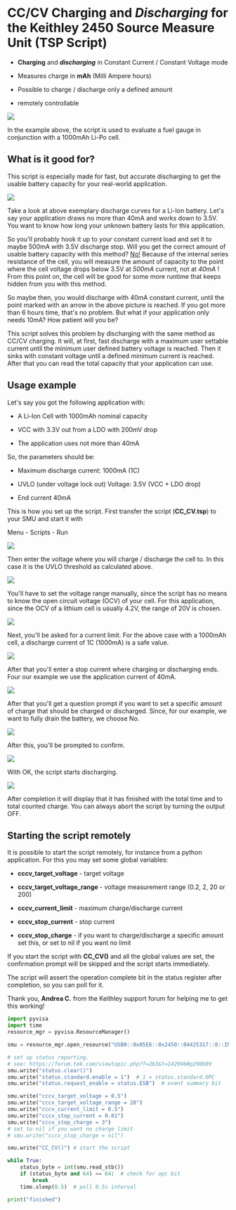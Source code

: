 # CC/CV Charging and *Discharging* for the Keithley 2450 Source Measure Unit (TSP Script)

* **Charging** and ***discharging*** in Constant Current / Constant Voltage mode

* Measures charge in **mAh** (Milli Ampere hours)

* Possible to charge / discharge only a defined amount

* remotely controllable

![](doc/application.png)

In the example above, the script is used to evaluate a fuel gauge in conjunction with a 1000mAh Li-Po cell.

## What is it good for?

This script is especially made for fast, but accurate discharging to get the usable battery capacity for your real-world application.

![](doc/disc_curves.png)

Take a look at above exemplary discharge curves for a Li-Ion battery. Let's say your application draws no more than 40mA and works down to 3.5V. You want to know how long your unknown battery lasts for this application. 

So you'll probably hook it up to your constant current load and set it to maybe 500mA with 3.5V discharge stop. Will you get the correct amount of usable battery capacity with this method? <u>No!</u> Because of the internal series resistance of the cell, you will measure the amount of capacity to the point where the cell voltage drops below 3.5V at *500mA* current, not at *40mA* ! From this point on, the cell will be good for some more runtime that keeps hidden from you with this method.

So maybe then, you would discharge with 40mA constant current, until the point marked with an arrow in the above picture is reached. If you got more than 6 hours time, that's no problem. But what if your application only needs 10mA? How patient will you be?

This script solves this problem by discharging with the same method as CC/CV charging. It will, at first, fast discharge with a maximum user settable current until the minimum user defined battery voltage is reached. Then it sinks with constant voltage until a defined minimum current is reached. After that you can read the total capacity that your application can use.

## Usage example

Let's say you got the following application with:

* A Li-Ion Cell with 1000mAh nominal capacity

* VCC with 3.3V out from a LDO with 200mV drop

* The application uses not more than 40mA

So, the parameters should be:

* Maximum discharge current: 1000mA (1C)

* UVLO (under voltage lock out) Voltage: 3.5V (VCC + LDO drop)

* End current 40mA

This is how you set up the script. First transfer the script (**CC_CV.tsp**) to your SMU and start it with

Menu - Scripts - Run

![](doc/run_script.png)

Then enter the voltage where you will charge / discharge the cell to. In this case it is the UVLO threshold as calculated above.

![](doc/target_voltage.png)

You'll have to set the voltage range manually, since the script has no means to know the open circuit voltage (OCV) of your cell. For this application, since the OCV of a lithium cell is usually 4.2V, the range of 20V is chosen.

![](doc/range.png) 

Next, you'll be asked for a current limit. For the above case with a 1000mAh cell, a discharge current of 1C (1000mA) is a safe value.

![](doc/curr_limit.png)

After that you'll enter a stop current where charging or discharging ends. Four our example we use the application current of 40mA.

![](doc/stop_curr.png)

After that you'll get a question prompt if you want to set a specific amount of charge that should be charged or discharged. Since, for our example, we want to fully drain the battery, we choose No.

![](doc/disc_liimit.png)

After this, you'll be prompted to confirm.

![](doc/confirm.png)

With OK, the script starts discharging. 

![](doc/run_abort.png)

After completion it will display that it has finished with the total time and to total counted charge. You can always abort the script by turning the output OFF.

## Starting the script remotely

It is possible to start the script remotely, for instance from a python application. For this you may set some global variables:

* **cccv_target_voltage** - target voltage

* **cccv_target_voltage_range** - voltage measurement range (0.2, 2, 20 or 200)

* **cccv_current_limit** - maximum charge/discharge current

* **cccv_stop_current** - stop current

* **cccv_stop_charge** - if you want to charge/discharge a specific amount set this, or set to nil if you want no limit

If you start the script with **CC_CV()** and all the global values are set, the confirmation prompt will be skipped and the script starts immediately.

The script will assert the operation complete bit in the status register after completion, so you can poll for it.

Thank you, **Andrea C.** from the Keithley support forum for helping me to get this working!

```python
import pyvisa
import time
resource_mgr = pyvisa.ResourceManager()

smu = resource_mgr.open_resource("USB0::0x05E6::0x2450::04425317::0::INSTR")

# set up status reporting.
# see: https://forum.tek.com/viewtopic.php?f=263&t=142996#p290699
smu.write("status.clear()")
smu.write("status.standard.enable = 1")  # 1 = status.standard.OPC
smu.write("status.request_enable = status.ESB")  # event summary bit

smu.write("cccv_target_voltage = 0.5")
smu.write("cccv_target_voltage_range = 20")
smu.write("cccv_current_limit = 0.5")
smu.write("cccv_stop_current = 0.01")
smu.write("cccv_stop_charge = 3")
# set to nil if you want no charge limit
# smu.write("cccv_stop_charge = nil")

smu.write("CC_CV()") # start the script

while True:
    status_byte = int(smu.read_stb())
    if (status_byte and 64) == 64:  # check for opc bit
        break
    time.sleep(0.5)  # poll 0.5s interval

print("finished")
```
